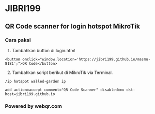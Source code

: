 # JIBRI199
## QR Code scanner for login hotspot MikroTik

### Cara pakai

1. Tambahkan button di login.html
```
<button onclick="window.location='https://jibri199.github.io/masmu-8181';">QR Code</button>
```
2. Tambahkan script berikut di MikroTik via Terminal.
```
/ip hotspot walled-garden ip

add action=accept comment="QR Code Scanner" disabled=no dst-host=jibri199.github.io
```

### Powered by webqr.com
